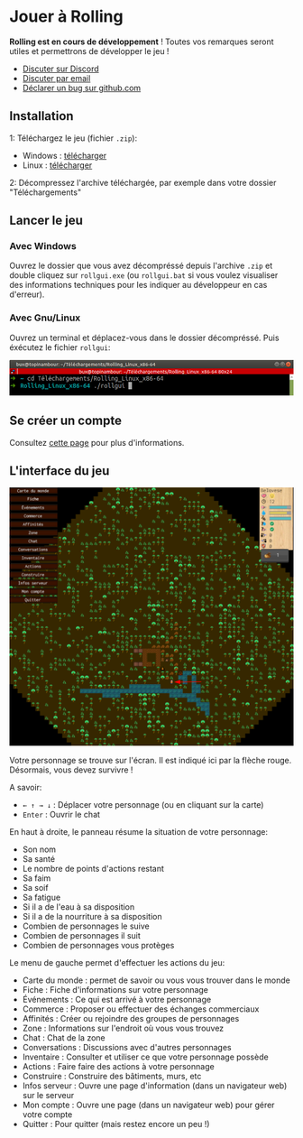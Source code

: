 # Jouer à Rolling

**Rolling est en cours de développement** ! Toutes vos remarques seront utiles et permettrons de développer le jeu !

* [Discuter sur Discord](https://discord.gg/Xs9cDjq)
* [Discuter par email](https://framalistes.org/sympa/subscribe/rolling)
* [Déclarer un bug sur github.com](https://github.com/buxx/rolling/issues/new)

## Installation

1: Téléchargez le jeu (fichier `.zip`):

* Windows : [télécharger](https://tracim.bux.fr/ui/guest-download/737b35b3-d3dc-477c-99ee-d25fdaa09f26)
* Linux : [télécharger](https://tracim.bux.fr/ui/guest-download/81c83092-32c9-4df8-a5db-61dd69c6659c)

2: Décompressez l'archive téléchargée, par exemple dans votre dossier "Téléchargements"

## Lancer le jeu

### Avec Windows

Ouvrez le dossier que vous avez décompréssé depuis l'archive `.zip` et double cliquez sur `rollgui.exe` (ou `rollgui.bat` si vous voulez visualiser des informations techniques pour les indiquer au développeur en cas d'erreur).

### Avec Gnu/Linux

Ouvrez un terminal et déplacez-vous dans le dossier décompréssé. Puis éxécutez le fichier `rollgui`:

![start under linux](src/2021-03-09_19-12.png)

## Se créer un compte

Consultez [cette page](create_account.md) pour plus d'informations.

## L'interface du jeu

![Interface du jeu](src/2021-03-09_19-09.png)

Votre personnage se trouve sur l'écran. Il est indiqué ici par la flèche rouge. Désormais, vous devez survivre !

A savoir:

* `← ↑ → ↓` : Déplacer votre personnage (ou en cliquant sur la carte)
* `Enter` : Ouvrir le chat

En haut à droite, le panneau résume la situation de votre personnage:

* Son nom
* Sa santé
* Le nombre de points d'actions restant
* Sa faim
* Sa soif
* Sa fatigue
* Si il a de l'eau à sa disposition
* Si il a de la nourriture à sa disposition
* Combien de personnages le suive
* Combien de personnages il suit
* Combien de personnages vous protèges

Le menu de gauche permet d'effectuer les actions du jeu:

* Carte du monde : permet de savoir ou vous vous trouver dans le monde
* Fiche : Fiche d'informations sur votre personnage
* Événements : Ce qui est arrivé à votre personnage
* Commerce : Proposer ou effectuer des échanges commerciaux
* Affinités : Créer ou rejoindre des groupes de personnages
* Zone : Informations sur l'endroit où vous vous trouvez
* Chat : Chat de la zone
* Conversations : Discussions avec d'autres personnages
* Inventaire : Consulter et utiliser ce que votre personnage possède
* Actions : Faire faire des actions à votre personnage
* Construire : Construire des bâtiments, murs, etc
* Infos serveur : Ouvre une page d'information (dans un navigateur web) sur le serveur
* Mon compte : Ouvre une page (dans un navigateur web) pour gérer votre compte
* Quitter : Pour quitter (mais restez encore un peu !)
